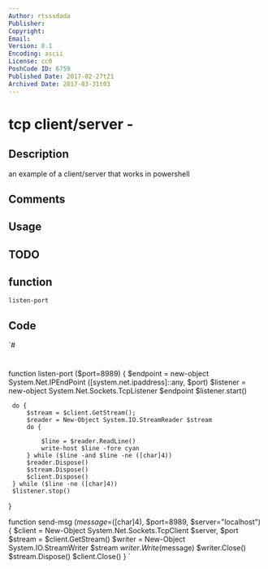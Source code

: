 ```yaml
---
Author: rtsssdada
Publisher: 
Copyright: 
Email: 
Version: 0.1
Encoding: ascii
License: cc0
PoshCode ID: 6759
Published Date: 2017-02-27t21
Archived Date: 2017-03-31t03
---
```


# tcp client/server - 

## Description

an example of a client/server that works in powershell

## Comments



## Usage



## TODO



## function

`listen-port`

## Code

`#
 #
 function listen-port ($port=8989) {
     $endpoint = new-object System.Net.IPEndPoint ([system.net.ipaddress]::any, $port)
     $listener = new-object System.Net.Sockets.TcpListener $endpoint
     $listener.start()
 
     do {
         $stream = $client.GetStream();
         $reader = New-Object System.IO.StreamReader $stream
         do {
 
             $line = $reader.ReadLine()
             write-host $line -fore cyan
         } while ($line -and $line -ne ([char]4))
         $reader.Dispose()
         $stream.Dispose()
         $client.Dispose()
     } while ($line -ne ([char]4))
     $listener.stop()
 }
 
 
 
 function send-msg ($message=$([char]4), $port=8989, $server="localhost") {
     $client = New-Object System.Net.Sockets.TcpClient $server, $port
     $stream = $client.GetStream()
     $writer = New-Object System.IO.StreamWriter $stream
     $writer.Write($message)
     $writer.Close()
     $stream.Dispose()
     $client.Close()
 }
`

